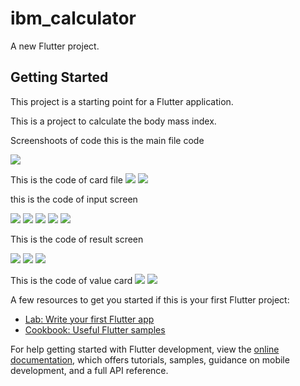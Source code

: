 # ibm_calculator

A new Flutter project.

## Getting Started

This project is a starting point for a Flutter application.

This is a project to calculate the body mass index.



Screenshoots of code
this is the main file code 

<img src="images/main.png">


This is the code of card file 
<img src="images/gender_card.png">
<img src="images/gender_card1.png">


this is the code of input screen

<img src="images/input_screen.png">
<img src="images/input_screen2.png">
<img src="images/input_screen3.png">
<img src="images/input_screen4.png">
<img src="images/input_screen5.png">



This is the code of result screen

<img src="images/result_screen.png">
<img src="images/result_screen1.png">
<img src="images/result_screen2.png">

This is the code of value card
<img src="images/value_card.png">
<img src="images/value_card1.png">






A few resources to get you started if this is your first Flutter project:

- [Lab: Write your first Flutter app](https://docs.flutter.dev/get-started/codelab)
- [Cookbook: Useful Flutter samples](https://docs.flutter.dev/cookbook)

For help getting started with Flutter development, view the
[online documentation](https://docs.flutter.dev/), which offers tutorials,
samples, guidance on mobile development, and a full API reference.
